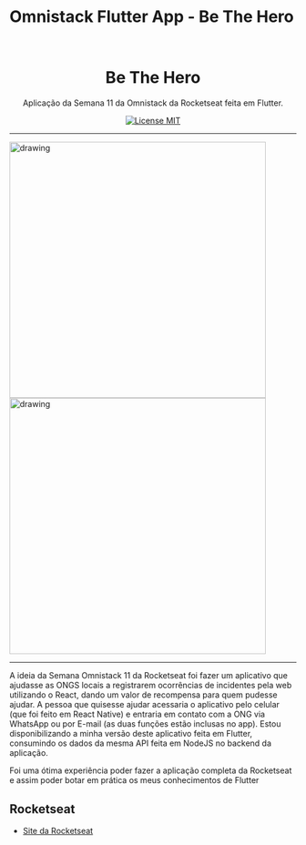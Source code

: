 # Omnistack Flutter App - Be The Hero
<h1 align="center">
   <br>
   Be The Hero
   <br>
</h1>
<p align="center">Aplicação da Semana 11 da Omnistack da Rocketseat feita em Flutter.</p>
<p align="center">
  <a href="https://opensource.org/licenses/MIT" rel="nofollow">
    <img src="https://camo.githubusercontent.com/311762166ef25238116d3cadd22fcb6091edab98/68747470733a2f2f696d672e736869656c64732e696f2f62616467652f4c6963656e73652d4d49542d626c75652e737667" alt="License MIT" data-canonical-src="https://img.shields.io/badge/License-MIT-blue.svg" style="max-width:100%;">
  </a>
</p>
<hr>
</hr>

<div>
   <a target="_blank" rel="noopener noreferrer" href=""><img width="225" style="max-width:100%;"></a>
<a target="_blank" rel="noopener noreferrer" href="https://i.imgur.com/yDeMFyI.png"><img align="center" src="https://i.imgur.com/yDeMFyI.png" alt="drawing" height="450" data-canonical-src="https://i.imgur.com/yDeMFyI.png" style="max-width:100%;"></a>
<a target="_blank" rel="noopener noreferrer" href="https://i.imgur.com/fGvG0Bm.png"><img align="center" src="https://i.imgur.com/fGvG0Bm.png" alt="drawing" height="450" data-canonical-src="https://i.imgur.com/fGvG0Bm.png" style="max-width:100%;"></a>
</div>

<hr>
</hr>
<p>A ideia da Semana Omnistack 11 da Rocketseat foi fazer um aplicativo que ajudasse as ONGS locais a registrarem ocorrências de incidentes pela web utilizando o React, dando um valor de recompensa para quem pudesse ajudar. A pessoa que quisesse ajudar acessaria o aplicativo pelo celular (que foi feito em React Native) e entraria em contato com a ONG via WhatsApp ou por E-mail (as duas funções estão inclusas no app). Estou disponibilizando a minha versão deste aplicativo feita em Flutter, consumindo os dados da mesma API feita em NodeJS no backend da aplicação.</p>
<p>Foi uma ótima experiência poder fazer a aplicação completa da Rocketseat e assim poder botar em prática os meus conhecimentos de Flutter</p>

<h2>Rocketseat</h2>
<ul>
<li><a href="https://rocketseat.com.br/" rel="nofollow">Site da Rocketseat</a></li>
</ul>
